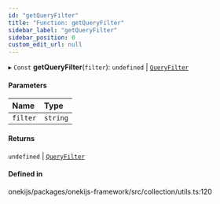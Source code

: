 ```yaml
---
id: "getQueryFilter"
title: "Function: getQueryFilter"
sidebar_label: "getQueryFilter"
sidebar_position: 0
custom_edit_url: null
---
```


▸ `Const` **getQueryFilter**(`filter`): `undefined` \| [`QueryFilter`](../interfaces/QueryFilter.md)

#### Parameters

| Name | Type |
| :------ | :------ |
| `filter` | `string` |

#### Returns

`undefined` \| [`QueryFilter`](../interfaces/QueryFilter.md)

#### Defined in

onekijs/packages/onekijs-framework/src/collection/utils.ts:120
